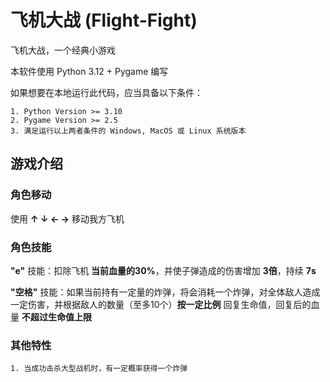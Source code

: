 # 飞机大战 (Flight-Fight)

飞机大战，一个经典小游戏

本软件使用 Python 3.12 + Pygame 编写

如果想要在本地运行此代码，应当具备以下条件：

    1. Python Version >= 3.10
    2. Pygame Version >= 2.5
    3. 满足运行以上两者条件的 Windows, MacOS 或 Linux 系统版本

## 游戏介绍

### 角色移动

使用 **↑ ↓ ← →** 移动我方飞机

### 角色技能

**"e"** 技能：扣除飞机 **当前血量的30%**，并使子弹造成的伤害增加 **3倍**，持续 **7s**

**"空格"** 技能：如果当前持有一定量的炸弹，将会消耗一个炸弹，对全体敌人造成一定伤害，并根据敌人的数量（至多10个）**按一定比例** 回复生命值，回复后的血量 **不超过生命值上限**

### 其他特性

    1. 当成功击杀大型战机时，有一定概率获得一个炸弹
